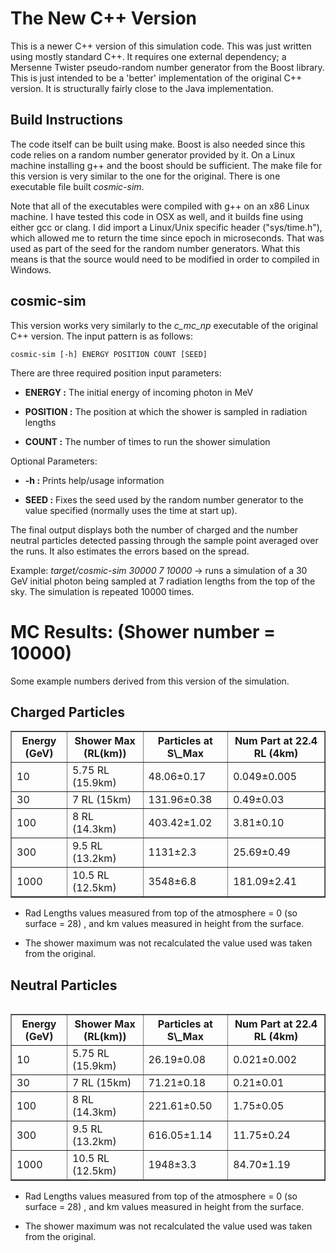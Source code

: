 The New C++ Version
========================

This is a newer C++ version of this simulation code. This was just written
using mostly standard C++. It requires one external dependency; a Mersenne 
Twister pseudo-random number generator from the Boost library. This is just
intended to be a 'better' implementation of the original C++ version. It
is structurally fairly close to the Java implementation.


Build Instructions
------------------

The code itself can be built using make. Boost is also needed since this code relies on a
random number generator provided by it. On a Linux machine installing g++ and the boost
should be sufficient. The make file for this version is very similar to the one for the
original. There is one executable file built *cosmic-sim*.

Note that all of the executables were compiled with g++ on an x86 Linux machine. I have
tested this code in OSX as well, and it builds fine using either gcc or clang. I did import
a Linux/Unix specific header ("sys/time.h"), which allowed me to return the time since epoch
in microseconds. That was used as part of the seed for the random number generators. What this
means is that the source would need to be modified in order to compiled in Windows.


cosmic-sim
----------

This version works very similarly to the *c_mc_np* executable of the original C++ version.
The input pattern is as follows:

```
cosmic-sim [-h] ENERGY POSITION COUNT [SEED]
```

There are three required position input parameters:

* **ENERGY :** The initial energy of incoming photon in MeV

* **POSITION :** The position at which the shower is sampled in radiation lengths

* **COUNT :** The number of times to run the shower simulation

Optional Parameters:

* **-h :** Prints help/usage information

* **SEED :** Fixes the seed used by the random number generator to the value specified 
(normally uses the time at start up).

The final output displays both the number of charged and the number neutral particles detected passing
through the sample point averaged over the runs. It also estimates the errors based on the spread.

Example: *target/cosmic-sim 30000 7 10000* -> runs a simulation of a 30 GeV initial photon
being sampled at 7 radiation lengths from the top of the sky. The simulation is repeated 10000 times.

MC Results: (Shower number = 10000)
===================================

Some example numbers derived from this version of the simulation.

Charged Particles
-----------------

<table border=1>
  <tr>
    <th>Energy (GeV)</th><th>Shower Max (RL(km))</th><th>Particles at S\_Max</th><th>Num Part at 22.4 RL (4km)</th>
  </tr>
  <tr>
    <td>10</td><td>5.75 RL (15.9km)</td><td>48.06&plusmn;0.17</td><td>0.049&plusmn;0.005</td>
  </tr>
  <tr>
    <td>30</td><td>7 RL (15km)</td><td>131.96&plusmn;0.38</td><td>0.49&plusmn;0.03</td>
  </tr>
  <tr>
    <td>100</td><td>8 RL (14.3km)</td><td>403.42&plusmn;1.02</td><td>3.81&plusmn;0.10</td>
  </tr>
  <tr>
    <td>300</td><td>9.5 RL (13.2km)</td><td>1131&plusmn;2.3</td><td>25.69&plusmn;0.49</td>
  </tr>
  <tr>
    <td>1000</td><td>10.5 RL (12.5km)</td><td>3548&plusmn;6.8</td><td>181.09&plusmn;2.41</td>
  </tr>
<table>

* Rad Lengths values measured from top of the atmosphere = 0 (so surface = 28) , and km values
measured in height from the surface.

* The shower maximum was not recalculated the value used was taken from the original.

Neutral Particles
-----------------

<table border=1>
  <tr>
    <th>Energy (GeV)</th><th>Shower Max (RL(km))</th><th>Particles at S\_Max</th><th>Num Part at 22.4 RL (4km)</th>
  </tr>
  <tr>
    <td>10</td><td>5.75 RL (15.9km)</td><td>26.19&plusmn;0.08</td><td>0.021&plusmn;0.002</td>
  </tr>
  <tr>
    <td>30</td><td>7 RL (15km)</td><td>71.21&plusmn;0.18</td><td>0.21&plusmn;0.01</td>
  </tr>
  <tr>
    <td>100</td><td>8 RL (14.3km)</td><td>221.61&plusmn;0.50</td><td>1.75&plusmn;0.05</td>
  </tr>
  <tr>
    <td>300</td><td>9.5 RL (13.2km)</td><td>616.05&plusmn;1.14</td><td>11.75&plusmn;0.24</td>
  </tr>
  <tr>
    <td>1000</td><td>10.5 RL (12.5km)</td><td>1948&plusmn;3.3</td><td>84.70&plusmn;1.19</td>
  </tr>
<table>

* Rad Lengths values measured from top of the atmosphere = 0 (so surface = 28) , and km values
measured in height from the surface.

* The shower maximum was not recalculated the value used was taken from the original.

